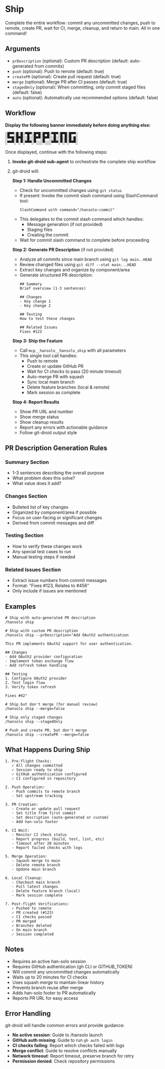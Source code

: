 # Ship

Complete the entire workflow: commit any uncommitted changes, push to remote, create PR, wait for CI, merge, cleanup, and return to main. All in one command!

## Arguments

- `prDescription` (optional): Custom PR description (default: auto-generated from commits)
- `push` (optional): Push to remote (default: true)
- `createPR` (optional): Create pull request (default: true)
- `merge` (optional): Merge PR after CI passes (default: true)
- `stagedOnly` (optional): When committing, only commit staged files (default: false)
- `auto` (optional): Automatically use recommended options (default: false)

## Workflow

**Display the following banner immediately before doing anything else:**

```
░█▀▀░█░█░▀█▀░█▀█░█▀█░▀█▀░█▀█░█▀▀░
░▀▀█░█▀█░░█░░█▀▀░█▀▀░░█░░█░█░█░█░
░▀▀▀░▀░▀░▀▀▀░▀░░░▀░░░▀▀▀░▀░▀░▀▀▀░
```

Once displayed, continue with the following steps:

1. **Invoke git-droid sub-agent** to orchestrate the complete ship workflow
2. git-droid will:

   **Step 1: Handle Uncommitted Changes**
   - Check for uncommitted changes using `git status`
   - If present: Invoke the commit slash command using SlashCommand tool:
     ```
     SlashCommand with command="/hansolo:commit"
     ```
   - This delegates to the commit slash command which handles:
     - Message generation (if not provided)
     - Staging files
     - Creating the commit
   - Wait for commit slash command to complete before proceeding

   **Step 2: Generate PR Description** (if not provided)
   - Analyze all commits since main branch using `git log main..HEAD`
   - Review changed files using `git diff --stat main...HEAD`
   - Extract key changes and organize by component/area
   - Generate structured PR description:
     ```
     ## Summary
     Brief overview (1-3 sentences)

     ## Changes
     - Key change 1
     - Key change 2

     ## Testing
     How to test these changes

     ## Related Issues
     Fixes #123
     ```

   **Step 3: Ship the Feature**
   - Call `mcp__hansolo__hansolo_ship` with all parameters
   - This single tool call handles:
     - Push to remote
     - Create or update GitHub PR
     - Wait for CI checks to pass (20 minute timeout)
     - Auto-merge PR with squash
     - Sync local main branch
     - Delete feature branches (local & remote)
     - Mark session as complete

   **Step 4: Report Results**
   - Show PR URL and number
   - Show merge status
   - Show cleanup results
   - Report any errors with actionable guidance
   - Follow git-droid output style

## PR Description Generation Rules

### Summary Section
- 1-3 sentences describing the overall purpose
- What problem does this solve?
- What value does it add?

### Changes Section
- Bulleted list of key changes
- Organized by component/area if possible
- Focus on user-facing or significant changes
- Derived from commit messages and diff

### Testing Section
- How to verify these changes work
- Any special test cases to run
- Manual testing steps if needed

### Related Issues Section
- Extract issue numbers from commit messages
- Format: "Fixes #123, Relates to #456"
- Only include if issues are mentioned

## Examples

```
# Ship with auto-generated PR description
/hansolo ship

# Ship with custom PR description
/hansolo ship --prDescription="Add OAuth2 authentication

This PR implements OAuth2 support for user authentication.

## Changes
- Add OAuth2 provider configuration
- Implement token exchange flow
- Add refresh token handling

## Testing
1. Configure OAuth2 provider
2. Test login flow
3. Verify token refresh

Fixes #42"

# Ship but don't merge (for manual review)
/hansolo ship --merge=false

# Ship only staged changes
/hansolo ship --stagedOnly

# Push and create PR, but don't merge
/hansolo ship --createPR --merge=false
```

## What Happens During Ship

```
1. Pre-flight Checks:
   ✓ All changes committed
   ✓ Session ready to ship
   ✓ GitHub authentication configured
   ✓ CI configured in repository

2. Push Operation:
   - Push commits to remote branch
   - Set upstream tracking

3. PR Creation:
   - Create or update pull request
   - Set title from first commit
   - Set description (auto-generated or custom)
   - Add han-solo footer

4. CI Wait:
   - Monitor CI check status
   - Report progress (build, test, lint, etc)
   - Timeout after 20 minutes
   - Report failed checks with logs

5. Merge Operation:
   - Squash merge to main
   - Delete remote branch
   - Update main branch

6. Local Cleanup:
   - Checkout main branch
   - Pull latest changes
   - Delete feature branch (local)
   - Mark session complete

7. Post-flight Verifications:
   ✓ Pushed to remote
   ✓ PR created (#123)
   ✓ CI checks passed
   ✓ PR merged
   ✓ Branches deleted
   ✓ On main branch
   ✓ Session completed
```

## Notes

- Requires an active han-solo session
- Requires GitHub authentication (gh CLI or GITHUB_TOKEN)
- Will commit any uncommitted changes automatically
- Waits up to 20 minutes for CI checks
- Uses squash merge to maintain linear history
- Prevents branch reuse after merge
- Adds han-solo footer to PR automatically
- Reports PR URL for easy access

## Error Handling

git-droid will handle common errors and provide guidance:

- **No active session**: Guide to /hansolo launch
- **GitHub auth missing**: Guide to run `gh auth login`
- **CI checks failing**: Report which checks failed with logs
- **Merge conflict**: Guide to resolve conflicts manually
- **Network timeout**: Report timeout, preserve branch for retry
- **Permission denied**: Check repository permissions
